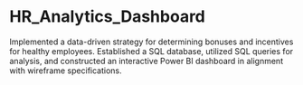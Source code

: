 # HR_Analytics_Dashboard
Implemented a data-driven strategy for determining bonuses and incentives for healthy employees. Established a SQL database, utilized SQL queries for analysis, and constructed an interactive Power BI dashboard in alignment with wireframe specifications.
